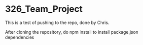 # 326_Team_Project


This is a test of pushing to the repo, done by Chris.

After cloning the repository, do npm install to install package.json dependencies
